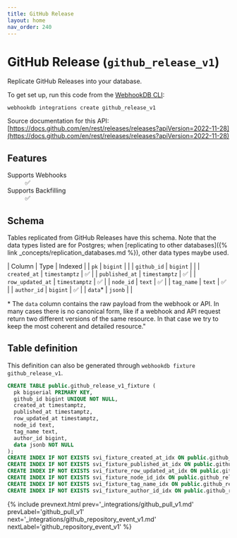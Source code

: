 ```yaml
---
title: GitHub Release
layout: home
nav_order: 240
---
```


# GitHub Release (`github_release_v1`)

Replicate GitHub Releases into your database.

To get set up, run this code from the [WebhookDB CLI](https://webhookdb.com/terminal):
```
webhookdb integrations create github_release_v1
```

Source documentation for this API: [https://docs.github.com/en/rest/releases/releases?apiVersion=2022-11-28](https://docs.github.com/en/rest/releases/releases?apiVersion=2022-11-28)

## Features

<dl>
<dt>Supports Webhooks</dt>
<dd>✅</dd>
<dt>Supports Backfilling</dt>
<dd>✅</dd>

</dl>

## Schema

Tables replicated from GitHub Releases have this schema.
Note that the data types listed are for Postgres;
when [replicating to other databases]({% link _concepts/replication_databases.md %}),
other data types maybe used.

| Column | Type | Indexed |
| `pk` | `bigint` |  |
| `github_id` | `bigint` |  |
| `created_at` | `timestamptz` | ✅ |
| `published_at` | `timestamptz` | ✅ |
| `row_updated_at` | `timestamptz` | ✅ |
| `node_id` | `text` | ✅ |
| `tag_name` | `text` | ✅ |
| `author_id` | `bigint` | ✅ |
| `data`* | `jsonb` |  |

<span class="fs-3">* The `data` column contains the raw payload from the webhook or API.
In many cases there is no canonical form, like if a webhook and API request return
two different versions of the same resource.
In that case we try to keep the most coherent and detailed resource."</span>

## Table definition

This definition can also be generated through `webhookdb fixture github_release_v1`.

```sql
CREATE TABLE public.github_release_v1_fixture (
  pk bigserial PRIMARY KEY,
  github_id bigint UNIQUE NOT NULL,
  created_at timestamptz,
  published_at timestamptz,
  row_updated_at timestamptz,
  node_id text,
  tag_name text,
  author_id bigint,
  data jsonb NOT NULL
);
CREATE INDEX IF NOT EXISTS svi_fixture_created_at_idx ON public.github_release_v1_fixture (created_at);
CREATE INDEX IF NOT EXISTS svi_fixture_published_at_idx ON public.github_release_v1_fixture (published_at);
CREATE INDEX IF NOT EXISTS svi_fixture_row_updated_at_idx ON public.github_release_v1_fixture (row_updated_at);
CREATE INDEX IF NOT EXISTS svi_fixture_node_id_idx ON public.github_release_v1_fixture (node_id);
CREATE INDEX IF NOT EXISTS svi_fixture_tag_name_idx ON public.github_release_v1_fixture (tag_name);
CREATE INDEX IF NOT EXISTS svi_fixture_author_id_idx ON public.github_release_v1_fixture (author_id);
```

{% include prevnext.html prev='_integrations/github_pull_v1.md' prevLabel='github_pull_v1' next='_integrations/github_repository_event_v1.md' nextLabel='github_repository_event_v1' %}

